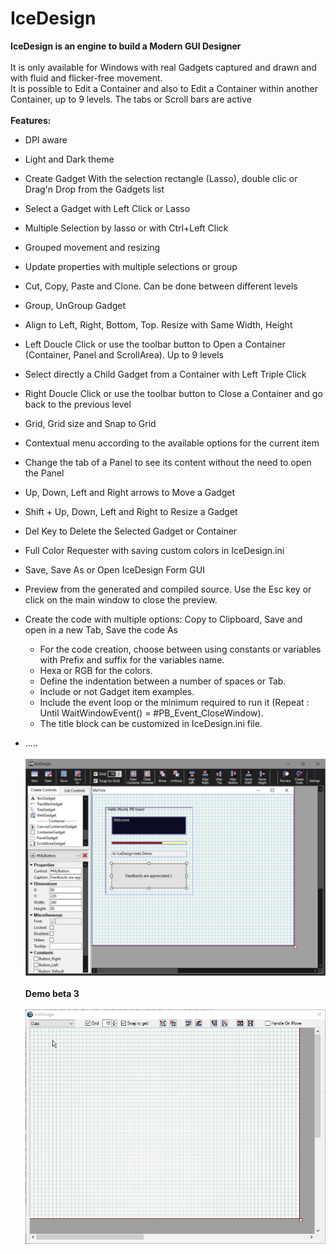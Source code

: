 # IceDesign

__IceDesign is an engine to build a Modern GUI Designer__<br>
<br>
It is only available for Windows with real Gadgets captured and drawn and with fluid and flicker-free movement.<br>
It is possible to Edit a Container and also to Edit a Container within another Container, up to 9 levels. The tabs or Scroll bars are active<br>
<br>
__Features:__<br>
- DPI aware
- Light and Dark theme
- Create Gadget With the selection rectangle (Lasso), double clic or Drag'n Drop from the Gadgets list 
- Select a Gadget with Left Click or Lasso 
- Multiple Selection by lasso or with Ctrl+Left Click
- Grouped movement and resizing
- Update properties with multiple selections or group
- Cut, Copy, Paste and Clone. Can be done between different levels
- Group, UnGroup Gadget
- Align to Left, Right, Bottom, Top. Resize with Same Width, Height 
- Left Doucle Click or use the toolbar button to Open a Container (Container, Panel and ScrollArea). Up to 9 levels
- Select directly a Child Gadget from a Container with Left Triple Click
- Right Doucle Click or use the toolbar button to Close a Container and go back to the previous level
- Grid, Grid size and Snap to Grid
- Contextual menu according to the available options for the current item
- Change the tab of a Panel to see its content without the need to open the Panel
- Up, Down, Left and Right arrows to Move a Gadget
- Shift + Up, Down, Left and Right to Resize a Gadget
- Del Key to Delete the Selected Gadget or Container
- Full Color Requester with saving custom colors in IceDesign.ini
- Save, Save As or Open IceDesign Form GUI
- Preview from the generated and compiled source. Use the Esc key or click on the main window to close the preview.

- Create the code with multiple options: Copy to Clipboard, Save and open in a new Tab, Save the code As
    - For the code creation, choose between using constants or variables with Prefix and suffix for the variables name.
    - Hexa or RGB for the colors. 
    - Define the indentation between a number of spaces or Tab.
    - Include or not Gadget item examples.
    - Include the event loop or the minimum required to run it (Repeat : Until WaitWindowEvent() = #PB_Event_CloseWindow).
    - The title block can be customized in IceDesign.ini file.
- .....
<br><br>
![Alt text](/Images/IceDesign_demo.png?raw=true "IceDesign")<br><br>
__Demo beta 3__<br><br>
![Alt text](/gif_demo/IceDesign_Beta2_demo.gif?raw=true "IceDesign")<br>
